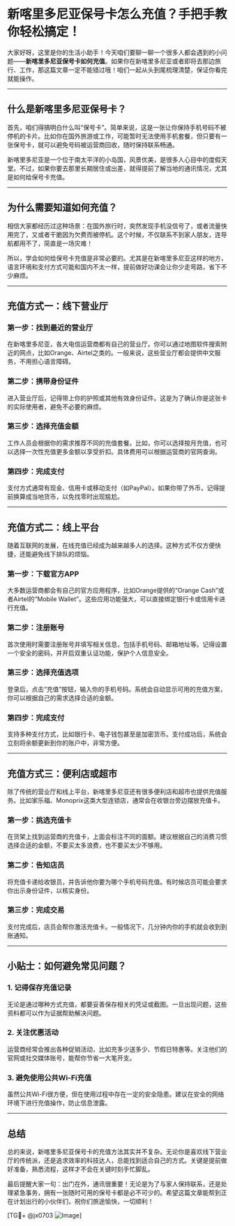 # 新喀里多尼亚保号卡怎么充值？手把手教你轻松搞定！

大家好呀，这里是你的生活小助手！今天咱们要聊一聊一个很多人都会遇到的小问题——**新喀里多尼亚保号卡如何充值**。如果你在新喀里多尼亚或者即将去那边旅行、工作，那这篇文章一定不能错过哦！咱们一起从头到尾梳理清楚，保证你看完就能操作。

---

## 什么是新喀里多尼亚保号卡？

首先，咱们得搞明白什么叫“保号卡”。简单来说，这是一张让你保持手机号码不被停机的卡片。比如你在国外旅游或工作，可能暂时无法使用手机套餐，但只要有一张保号卡，就可以避免号码被运营商回收，随时保持联系畅通。

新喀里多尼亚是一个位于南太平洋的小岛国，风景优美，是很多人心目中的度假天堂。不过，如果你要去那里长期居住或出差，就得提前了解当地的通讯情况，尤其是如何给保号卡充值。

---

## 为什么需要知道如何充值？

相信大家都经历过这种场景：在国外旅行时，突然发现手机没信号了，或者流量快用完了，又或者干脆因为欠费而被停机。这个时候，不仅联系不到家人朋友，连导航都用不了，简直是一场灾难！

所以，学会如何给保号卡充值是非常必要的。尤其是在新喀里多尼亚这样的地方，语言环境和支付方式可能和国内不太一样，提前做好功课会让你少走弯路，省下不少麻烦。

---

## 充值方式一：线下营业厅

### 第一步：找到最近的营业厅
在新喀里多尼亚，各大电信运营商都有自己的营业厅。你可以通过地图软件搜索附近的网点，比如Orange、Airtel之类的。一般来说，这些营业厅都会提供中文服务，不用担心语言障碍。

### 第二步：携带身份证件
进入营业厅后，记得带上你的护照或其他有效身份证件。这是为了确认你是这张卡的实际使用者，避免不必要的麻烦。

### 第三步：选择充值金额
工作人员会根据你的需求推荐不同的充值套餐。比如，你可以选择按月充值，也可以选择一次性充值更多金额以享受折扣。具体费用可以根据运营商的官网查询。

### 第四步：完成支付
支付方式通常有现金、信用卡或移动支付（如PayPal）。如果你带了外币，记得提前换算成当地货币，以免找零时出现尴尬。

---

## 充值方式二：线上平台

随着互联网的发展，在线充值已经成为越来越多人的选择。这种方式不仅方便快捷，还能避免线下排队的烦恼。

### 第一步：下载官方APP
大多数运营商都会有自己的官方应用程序，比如Orange提供的“Orange Cash”或者Airtel的“Mobile Wallet”。这些应用功能强大，可以直接绑定银行卡或信用卡进行充值。

### 第二步：注册账号
首次使用时需要注册账号并填写相关信息，包括手机号码、邮箱地址等。记得设置一个安全的密码，并开启双重认证功能，保护个人信息安全。

### 第三步：选择充值选项
登录后，点击“充值”按钮，输入你的手机号码。系统会自动显示可用的充值方案，你可以根据自己的需求选择合适的金额。

### 第四步：完成支付
支持多种支付方式，比如银行卡、电子钱包甚至是加密货币。支付成功后，系统会立刻将余额更新到你的账户中，非常方便。

---

## 充值方式三：便利店或超市

除了传统的营业厅和线上平台，新喀里多尼亚还有很多便利店和超市也提供充值服务。比如家乐福、Monoprix这类大型连锁店，通常会在收银台旁边摆放充值卡。

### 第一步：挑选充值卡
在货架上找到运营商的充值卡，上面会标注不同的面额。建议根据自己的消费习惯选择合适的金额，不要买太多浪费，也不要买太少不够用。

### 第二步：告知店员
将充值卡递给收银员，并告诉他你要为哪个手机号码充值。有时候店员可能会要求你出示身份证件，以核实身份。

### 第三步：完成交易
支付完成后，店员会帮你激活充值卡。一般情况下，几分钟内你的手机就会收到到账通知。

---

## 小贴士：如何避免常见问题？

### 1. 记得保存充值记录
无论是通过哪种方式充值，都要妥善保存相关的凭证或截图。一旦出现问题，这些资料都可以作为证据帮助解决问题。

### 2. 关注优惠活动
运营商经常会推出各种促销活动，比如充多少送多少、节假日特惠等。关注他们的官网或社交媒体账号，能帮你节省一大笔开支。

### 3. 避免使用公共Wi-Fi充值
虽然公共Wi-Fi很方便，但在使用过程中存在一定的安全隐患。建议在安全的网络环境下进行充值操作，防止信息泄露。

---

## 总结

总的来说，新喀里多尼亚保号卡的充值方法其实并不复杂。无论你是喜欢线下营业厅的传统派，还是追求效率的科技达人，总能找到适合自己的方式。关键是提前做好准备，熟悉流程，这样才不会在关键时刻手忙脚乱。

最后提醒大家一句：出门在外，通讯很重要！无论是为了与家人保持联系，还是处理紧急事务，拥有一张随时可用的保号卡都是必不可少的。希望这篇文章能帮到正在计划出行的小伙伴们，祝你们旅途愉快，一切顺利！

[TG💪+ @jx0703 ![Image](https://github.com/user-attachments/assets/dbca1d08-cadb-493c-b0ec-ad6f7a83f270)]
